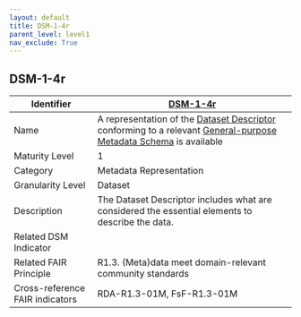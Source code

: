 ```yaml
---
layout: default
title: DSM-1-4r
parent_level: level1
nav_exclude: True
---
```


## DSM-1-4r

| Identifier | [DSM-1-4r](https://github.com/FAIRplus/Data-Maturity/blob/master/docs/_indicators/DSM-1-4r.md) |
| ---------- | ----------|
| Name | A representation of the [Dataset Descriptor](https://fairplus.github.io/Data-Maturity/docs/Glossary/#dataset-descriptor) conforming to a relevant [General-purpose Metadata Schema](https://fairplus.github.io/Data-Maturity/docs/Glossary/#general-purpose-metadata-schema) is available |
| Maturity Level | 1 |
| Category | Metadata Representation |
| Granularity Level | Dataset |
| Description | The Dataset Descriptor includes what are considered the essential elements to describe the data. |
| Related DSM Indicator| |
| Related FAIR Principle | R1.3. (Meta)data meet domain-relevant community standards |
| Cross-reference FAIR indicators | RDA-R1.3-01M, FsF-R1.3-01M |
